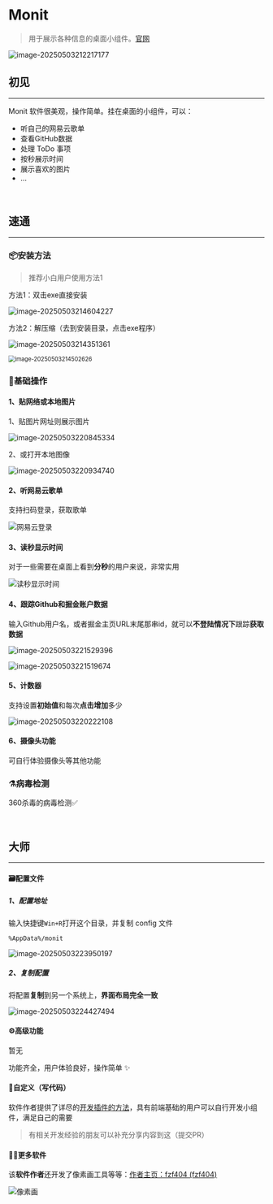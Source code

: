 # Monit

> 用于展示各种信息的桌面小组件。[官网](https://monit.fzf404.art/#/)

![image-20250503212217177](./assets/image-20250503212217177.png)

## 初见

---

Monit 软件很美观，操作简单。挂在桌面的小组件，可以：

- 听自己的网易云歌单
- 查看GitHub数据
- 处理 ToDo 事项
- 按秒展示时间
- 展示喜欢的图片
- ...

​    

## 速通

---

### 📦安装方法

> 推荐小白用户使用方法1

方法1：双击exe直接安装

![image-20250503214604227](./assets/image-20250503214604227.png)

方法2：解压缩（去到安装目录，点击exe程序）

![image-20250503214351361](./assets/image-20250503214351361.png)

<img src="./assets/image-20250503214502626.png" alt="image-20250503214502626" style="zoom:80%;" />

### 🔧基础操作

#### 1、贴网络或本地图片

1、贴图片网址则展示图片

![image-20250503220845334](./assets/image-20250503220845334.png)

2、或打开本地图像

![image-20250503220934740](./assets/image-20250503220934740.png)

#### 2、听网易云歌单

支持扫码登录，获取歌单

![网易云登录](./assets/网易云登录.gif)

#### 3、读秒显示时间

对于一些需要在桌面上看到**分秒**的用户来说，非常实用

![读秒显示时间](./assets/读秒显示时间.gif)

#### 4、跟踪Github和掘金账户数据

输入Github用户名，或者掘金主页URL末尾那串id，就可以**不登陆情况下**跟踪**获取数据**

![image-20250503221529396](./assets/image-20250503221529396.png)

![image-20250503221519674](./assets/image-20250503221519674.png)

#### 5、计数器

支持设置**初始值**和每次**点击增加**多少

![image-20250503220222108](./assets/image-20250503220222108.png)

#### 6、摄像头功能

可自行体验摄像头等其他功能

### ⚗️病毒检测

360杀毒的病毒检测✅

​    

## 大师

---

#### 🗃️配置文件

##### 1、配置地址

输入快捷键`Win+R`打开这个目录，并复制 config 文件

```
%AppData%/monit
```

![image-20250503223950197](./assets/image-20250503223950197.png)

##### 2、复制配置

将配置**复制**到另一个系统上，**界面布局完全一致**

![image-20250503224427494](./assets/image-20250503224427494.png)

#### ⚙️高级功能

暂无

功能齐全，用户体验良好，操作简单 ✨

#### 🎨自定义（写代码）

软件作者提供了详尽的[开发插件的方法](https://monit.fzf404.art/#/zh/02-summary)，具有前端基础的用户可以自行开发小组件，满足自己的需要

> 有相关开发经验的朋友可以补充分享内容到这（提交PR）

#### 🧑‍💻更多软件

该**软件作者**还开发了像素画工具等等：[作者主页：fzf404 (fzf404)](https://github.com/fzf404)

![像素画](./assets/像素画.webp)